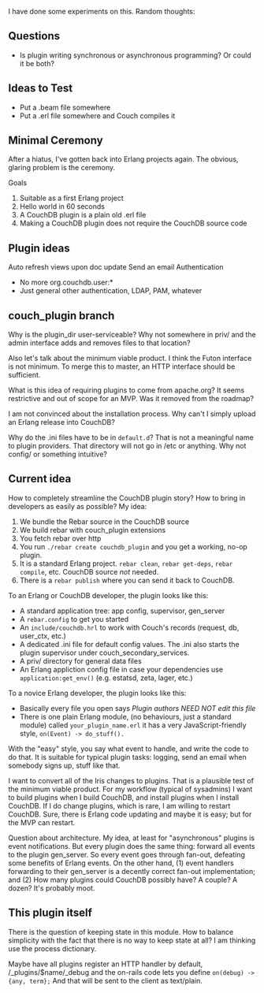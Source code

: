 I have done some experiments on this. Random thoughts:

## Questions

* Is plugin writing synchronous or asynchronous programming? Or could it be both?

## Ideas to Test

* Put a .beam file somewhere
* Put a .erl file somewhere and Couch compiles it

## Minimal Ceremony

After a hiatus, I've gotten back into Erlang projects again. The obvious, glaring problem is the ceremony.

Goals

1. Suitable as a first Erlang project
2. Hello world in 60 seconds
3. A CouchDB plugin is a plain old .erl file
3. Making a CouchDB plugin does not require the CouchDB source code

## Plugin ideas

Auto refresh views upon doc update
Send an email
Authentication
 * No more org.couchdb.user:*
 * Just general other authentication, LDAP, PAM, whatever

## couch_plugin branch

Why is the plugin_dir user-serviceable? Why not somewhere in priv/ and the admin interface
adds and removes files to that location?

Also let's talk about the minimum viable product. I think the Futon interface is not minimum. To merge this to master, an HTTP interface should be sufficient.

What is this idea of requiring plugins to come from apache.org? It seems restrictive and out of scope for an MVP. Was it removed from the roadmap?

I am not convinced about the installation process. Why can't I simply upload an Erlang release into CouchDB?

Why do the .ini files have to be in `default.d`? That is not a meaningful name to plugin providers. That directory will not go in /etc or anything. Why not config/ or something intuitive?

## Current idea

How to completely streamline the CouchDB plugin story? How to bring in developers as easily as possible? My idea:

1. We bundle the Rebar source in the CouchDB source
2. We build rebar with couch_plugin extensions
3. You fetch rebar over http
4. You run `./rebar create couchdb_plugin` and you get a working, no-op plugin.
6. It is a standard Erlang project. `rebar clean`, `rebar get-deps`, `rebar compile`, etc. CouchDB source *not* needed.
7. There is a `rebar publish` where you can send it back to CouchDB.

To an Erlang or CouchDB developer, the plugin looks like this:

* A standard application tree: app config, supervisor, gen_server
* A `rebar.config` to get you started
* An `include/couchdb.hrl` to work with Couch's records (request, db, user_ctx, etc.)
* A dedicated .ini file for default config values. The .ini also starts the plugin supervisor under couch_secondary_services.
* A priv/ directory for general data files
* An Erlang appliction config file in case your dependencies use `application:get_env()` (e.g. estatsd, zeta, lager, etc.)

To a novice Erlang developer, the plugin looks like this:

* Basically every file you open says *Plugin authors NEED NOT edit this file*
* There is one plain Erlang module, (no behaviours, just a standard module) called `your_plugin_name.erl` it has a very JavaScript-friendly style, `on(Event) -> do_stuff().`

With the "easy" style, you say what event to handle, and write the code to do that. It is suitable for typical plugin tasks: logging, send an email when somebody signs up, stuff like that.

I want to convert all of the Iris changes to plugins. That is a plausible test of the minimum viable product. For my workflow (typical of sysadmins) I want to build plugins when I build CouchDB, and install plugins when I install CouchDB. If I do change plugins, which is rare, I am willing to restart CouchDB. Sure, there is Erlang code updating and maybe it is easy; but for the MVP can restart.

Question about architecture. My idea, at least for "asynchronous" plugins is event notifications. But every plugin does the same thing: forward all events to the plugin gen_server. So every event goes through fan-out, defeating some benefits of Erlang events. On the other hand, (1) event handlers forwarding to their gen_server is a decently correct fan-out implementation; and (2) How many plugins could CouchDB possibly have? A couple? A dozen? It's probably moot.

## This plugin itself

There is the question of keeping state in this module. How to balance simplicity
with the fact that there is no way to keep state at all? I am thinking use the process
dictionary.

Maybe have all plugins register an HTTP handler by default, /_plugins/$name/_debug and the on-rails code lets you define `on(debug) -> {any, term};` And that will be sent to the client as text/plain.
